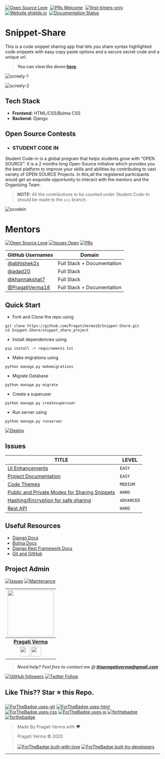 [![Open Source Love](https://badges.frapsoft.com/os/v1/open-source.svg?v=102)](https://snip-share.herokuapp.com/)&nbsp;
[![PRs Welcome](https://img.shields.io/badge/PRs-welcome-brightgreen.svg?style=flat-square)](https://github.com/PragatiVerma18/Snippet-Share)&nbsp;
[![first-timers-only](https://img.shields.io/badge/first--timers--only-friendly-blue.svg?style=flat-square)](https://github.com/PragatiVerma18/Snippet-Share/)&nbsp;
[![Website shields.io](https://img.shields.io/website-up-down-green-red/http/shields.io.svg)](snip-share.herokuapp.com)&nbsp;
[![Documentation Status](https://readthedocs.org/projects/ansicolortags/badge/?version=latest)](https://github.com/PragatiVerma18/Snippet-Share/blob/master/README.md)&nbsp;

# Snippet-Share
This is a code snippet sharing app that lets you share syntax highlighted code snippets with easy copy paste options and a secure secret code and a unique url.

> **You can view the demo [here](https://snip-share.herokuapp.com/).**

![screely-1](https://user-images.githubusercontent.com/42115530/84486190-a926ac80-acba-11ea-91ac-f16d75b4eb41.png)

![screely-2](https://user-images.githubusercontent.com/42115530/84486400-fe62be00-acba-11ea-8b5a-ddb7d4fe6681.png)

## Tech Stack
- **Frontend:** HTML/CSS/Bulma CSS
- **Backend:** Django

## Open Source Contests

- ### STUDENT CODE IN

Student Code-in is a global program that helps students grow with “OPEN SOURCE”. It is a 2 months long Open-Source initiative which provides you the best platform to improve your skills and abilities by contributing to vast variety of OPEN SOURCE Projects. In this,all the registered participants would get an exquisite opportunity to interact with the mentors and the Organizing Team.

> **NOTE:** All the contributions to be counted under Student Code-In should be made to the `sci` branch. 

![scodein](https://user-images.githubusercontent.com/42115530/85196465-fc6eaf80-b2f7-11ea-95fb-e235179101e0.jpg)

# Mentors

[![Open Source Love](https://badges.frapsoft.com/os/v2/open-source.svg?v=103)](https://github.com/PragatiVerma18/Snippet-Share/) [![Issues Open](https://img.shields.io/github/issues/PragatiVerma18/Snippet-Share)](https://github.com/PragatiVerma18/Snippet-Share/issues) [![PRs](https://img.shields.io/github/issues-pr/PragatiVerma18/Snippet-Share)](https://github.com/PragatiVerma18/Snippet-Share/pulls/)

| GitHub Usernames                                      | Domain                     |
| ----------------------------------------------------- | -------------------------- |
| [@abhishek2x](https://github.com/abhishek2x)          | Full Stack + Documentation |
| [@adad20](https://github.com/adad20)                  | Full Stack                 |
| [@khannakshat7](https://github.com/khannakshat7)      | Full Stack                 |
| [@PragatiVerma18](https://github.com/PragatiVerma18)  | Full Stack + Documentation |


## Quick Start

- Fork and Clone the repo using
```
git clone https://github.com/PragatiVerma18/Snippet-Share.git
cd Snippet-Share/snippet_share_project
```
- Install dependencies using
```
pip install -r requirements.txt
```
- Make migrations using
```
python manage.py makemigrations
```
- Migrate Database
```
python manage.py migrate
```
- Create a superuser
```
python manage.py createsuperuser
```
- Run server using
```
python manage.py runserver
```

[![Deploy](https://www.herokucdn.com/deploy/button.svg)](https://heroku.com/deploy?template=https://github.com/PragatiVerma18/Snippet-Share)

## Issues

| TITLE                                                                                                          | LEVEL       |
| -------------------------------------------------------------------------------------------------------------- | ----------- |
| [UI Enhancements](https://github.com/PragatiVerma18/Snippet-Share/issues/6)                                                                                            | `EASY`      |
| [Project Documentation](https://github.com/PragatiVerma18/Snippet-Share/issues/7)                                                                                      | `EASY` |
| [Code Themes](https://github.com/PragatiVerma18/Snippet-Share/issues/9)                                                                                                | `MEDIUM`    |
| [Public and Private Modes for Sharing Snippets](https://github.com/PragatiVerma18/Snippet-Share/issues/10)                                                              | `HARD`      |
| [Hashing/Encryption for safe sharing](https://github.com/PragatiVerma18/Snippet-Share/issues/11)                                                                        | `ADVANCED`  |
| [Rest API](https://github.com/PragatiVerma18/Snippet-Share/issues/8)                                                                                                   | `HARD`      |

## Useful Resources

- [Django Docs](https://docs.djangoproject.com/en/3.0/)
- [Bulma Docs](https://bulma.io/documentation/overview/start/)
- [Django Rest Framework Docs](https://www.django-rest-framework.org/)
- [Git and GitHub](https://www.digitalocean.com/community/tutorials/how-to-use-git-a-reference-guide)

## Project Admin
[![Issues](https://img.shields.io/github/issues/PragatiVerma18/Snippet-Share)](https://github.com/PragatiVerma18) [![Maintenance](https://img.shields.io/maintenance/yes/2020?color=green&logo=github)](https://github.com/PragatiVerma18)

|                                                                                         <a href="https://github.com/PragatiVerma18"><img src="https://avatars2.githubusercontent.com/u/42115530?s=460&u=a6f9c19a67bcc69645824c5dabf75b80f22a2dc0&v=4" width=150px height=150px /></a>                                                                                         |
| :------------------------------------------------------------------------------------------------------------------------------------------------------------------------------------------------------------------------------------------------------------------------------------------------------------------------------------------: |
|                                                                                                                                        **[Pragati Verma](https://www.linkedin.com/in/PragatiVerma18/)**                                                                                                                                        |
| <a href="https://twitter.com/pragati_verma18"><img src="https://openvisualfx.com/wp-content/uploads/2019/10/pnglot.com-twitter-bird-logo-png-139932.png" width="32px" height="32px"></a>  <a href="https://www.linkedin.com/in/PragatiVerma18/"><img src="https://mpng.subpng.com/20180324/vhe/kisspng-linkedin-computer-icons-logo-social-networking-ser-facebook-5ab6ebfe5f5397.2333748215219374063905.jpg" width="32px" height="32px"></a> |

> **_Need help?_** 
> **_Feel free to contact me @ [itispragativerma@gmail.com](mailto:itispragativerma@gmail.com?Subject=SnippetShareProject)_**

[![GitHub followers](https://img.shields.io/github/followers/pragativerma18.svg?label=Follow%20@pragativerma18&style=social)](https://github.com/PragatiVerma18/) [![Twitter Follow](https://img.shields.io/twitter/follow/pragati_verma18?style=social)](https://twitter.com/pragati_verma18)

## Like This?? Star ⭐ this Repo.

[![ForTheBadge uses-git](http://ForTheBadge.com/images/badges/uses-git.svg)](https://github.com/PragatiVerma18/Snippet-Share)
[![ForTheBadge uses-html](http://ForTheBadge.com/images/badges/uses-html.svg)](https://github.com/PragatiVerma18/Snippet-Share)
[![ForTheBadge uses-css](http://ForTheBadge.com/images/badges/uses-css.svg)](https://github.com/PragatiVerma18/Snippet-Share)
[![ForTheBadge uses-js](http://ForTheBadge.com/images/badges/uses-js.svg)](https://github.com/PragatiVerma18/Snippet-Share)
[![forthebadge](https://forthebadge.com/images/badges/made-with-python.svg)](https://github.com/PragatiVerma18/Snippet-Share)
[![forthebadge](https://forthebadge.com/images/badges/made-with-javascript.svg)](https://github.com/PragatiVerma18/Snippet-Share)

> Made By Pragati Verma with ❤️

> Pragati Verma &copy; 2020
<br><br>
[![ForTheBadge built-with-love](http://ForTheBadge.com/images/badges/built-with-love.svg)](https://github.com/PragatiVerma18/)
[![ForTheBadge built-by-developers](http://ForTheBadge.com/images/badges/built-by-developers.svg)](https://github.com/PragatiVerma18/)

***
